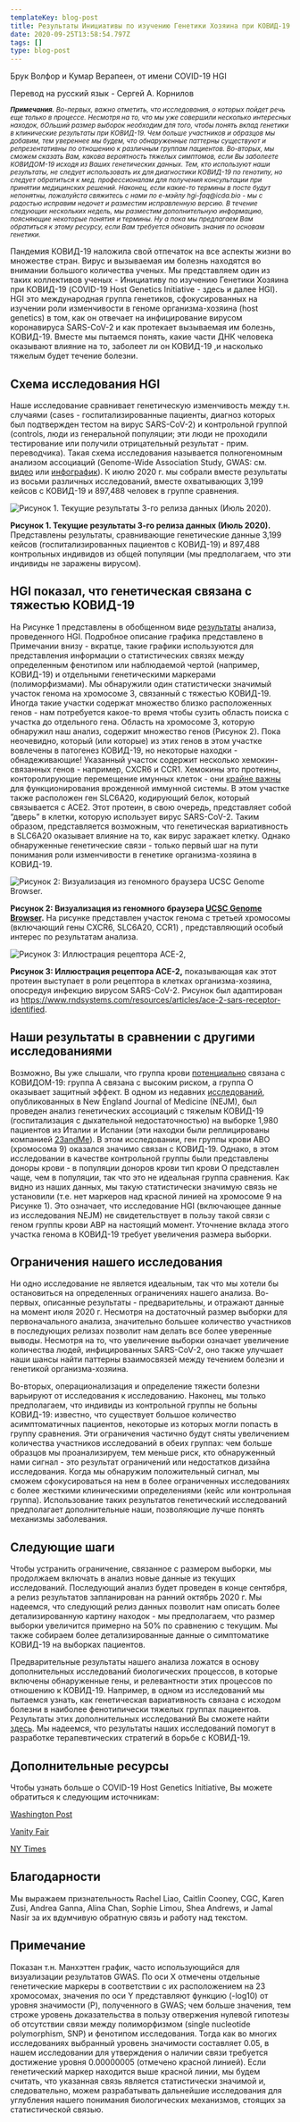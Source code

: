 ```yaml
---
templateKey: blog-post
title: Результаты Инициативы по изучению Генетики Хозяина при КОВИД-19 (COVID-19 Host Genetics Initiative) от 2 июля 2020 г.
date: 2020-09-25T13:58:54.797Z
tags: []
type: blog-post
---
```


Брук Волфор и Кумар Верапеен, от имени COVID-19 HGI

Перевод на русский язык - Сергей А. Корнилов


<small>
<em>
<strong>Примечания.</strong> Во-первых, важно отметить, что исследования, о которых пойдет речь еще только в процессе. Несмотря на то, что мы уже совершили несколько интересных находок, бОльший размер выборок необходим для того, чтобы понять вклад генетики в клинические результаты при КОВИД-19. Чем больше участников и образцов мы добавим, тем увереннее мы будем, что обнаруженные паттерны существуют и репрезентативны по отношению к различным группам пациентов. Во-вторых, мы сможем сказать Вам, какова вероятность тяжелых симптомов, если Вы заболеете КОВИДОМ-19 исходя из Ваших генетических данных. Тем, кто используют наши результаты, не следует использовать их для диагностики КОВИД-19 по генотипу, но следует обратиться к мед. профессионалам для получения консультации при принятии медицинских решений. Наконец, если какие-то термины в посте будут непонятны, пожалуйста свяжитесь с нами по е-мэйлу  hgi-faq@icda.bio  - мы с радостью исправим недочет и разместим исправленную версию. В течение следующих нескольких недель, мы разместим дополнительную информацию, поясняющие некоторые понятия и термины. Ну а пока мы предлагаем Вам обратиться к этому ресурсу, если Вам требуется обновить знания по основам генетики.
</em>
</small>

Пандемия КОВИД-19 наложила свой отпечаток на все аспекты жизни во множестве стран. Вирус и вызываемая им болезнь находятся во внимании большого количества ученых. Мы представляем один из таких коллективов  ученых - Инициативу по изучению Генетики Хозяина при КОВИД-19 (COVID-19 Host Genetics Initiative - здесь и далее HGI). HGI это международная группа генетиков, сфокусированных на изучении роли изменчивости в геноме организма-хозяина (host genetics) в том, как он отвечает на инфицирование вирусом коронавируса SARS-CoV-2 и как протекает вызываемая им болезнь, КОВИД-19. Вместе мы пытаемся понять, какие части ДНК человека оказывают влияние на то, заболеет ли он КОВИД-19 ,и насколько тяжелым будет течение болезни.

## Схема исследования HGI

Наше исследование сравнивает генетическую изменчивость между т.н. случаями (cases - госпитализированные пациенты, диагноз которых был подтвержден тестом на вирус  SARS-CoV-2) и контрольной группой (controls, люди из генеральной популяции; эти люди не проходили тестирование или получили отрицательный результат  - прим. переводчика). Такая схема исследования называется полногеномным анализом ассоциаций (Genome-Wide Association Study, GWAS: см. [видео](https://www.youtube.com/watch?v=cgyc55JhdcM) или [инфографик](https://www.broadinstitute.org/visuals/explainer-genome-wide-association-studies)). К июлю 2020 г. мы собрали вместе результаты из восьми различных исследований, вместе охватывающих 3,199 кейсов с КОВИД-19 и 897,488 человек в группе сравнения.


![Рисунок 1. Текущие результаты 3-го релиза данных (Июль 2020).](scicomm_blog_post_20200924.png)
<figcaption class="manual-md-inline-caption">
<strong>Рисунок 1. Текущие результаты 3-го релиза данных (Июль 2020).</strong> Представлены результаты, сравнивающие генетические данные 3,199 кейсов (госпитализированных пациентов  с КОВИД-19) и 897,488 контрольных индивидов из общей популяции (мы предполагаем, что эти индивиды не заражены вирусом).
</figcaption>

## HGI показал, что генетическая связана с тяжестью КОВИД-19

На Рисунке 1 представлены в обобщенном виде [результаты](/results/) анализа, проведенного HGI. Подробное описание графика представлено в Примечании внизу - вкратце, такие графики используются для представления информации о статистических связях между определенным фенотипом или наблюдаемой чертой (например, КОВИД-19) и отдельными генетическими маркерами (полиморфизмами). Мы обнаружили один статистически значимый участок генома на хромосоме 3, связанный с тяжестью КОВИД-19. Иногда такие участки содержат множество близко расположенных генов - нам потребуется какое-то время чтобы сузить область поиска с участка до отдельного гена. Область на хромосоме 3, которую обнаружил наш анализ, содержит множество генов (Рисунок 2). Пока неочевидно, который (или которые) из этих генов в этом участке вовлечены в патогенез КОВИД-19, но некоторые находки - обнадеживающие! Указанный участок содержит несколько хемокин-связанных генов - например, CXCR6 и CCR1. Хемокины это протеины, конторолирующие перемещение имунных клеток - они [крайне важны](https://www.ncbi.nlm.nih.gov/pmc/articles/PMC4448619/) для функционирования врожденной иммунной системы. В этом участке также расположен ген SLC6A20, кодирующий белок, который связывается с ACE2. Этот протеин, в свою очередь, представляет собой “дверь” в клетки, которую использует вирус SARS-CoV-2. Таким образом, представляется возможным, что генетическая вариативность в SLC6A20 оказывает влияние на то, как вирус заражает клетку. Однако обнаруженные генетические связи - только первый шаг на пути понимания роли изменчивости в генетике организма-хозяина в КОВИД-19.


![Рисунок 2: Визуализация из геномного браузера UCSC Genome Browser.](hgt_genome_32a4d_7bc390.jpg)
<figcaption class="manual-md-inline-caption">
<strong>Рисунок 2: Визуализация из геномного браузера <a href="https://genome.ucsc.edu" target="_blank" rel="noopener noreferrer">UCSC Genome Browser</a>.</strong>  На рисунке представлен участок генома с третьей хромосомы (включающий гены CXCR6, SLC6A20, CCR1) , представляющий особый интерес по результатам анализа.
</figcaption>

![Рисунок 3: Иллюстрация рецептора ACE-2,](unnamed.png)
<figcaption class="manual-md-inline-caption">
<strong>Рисунок 3: Иллюстрация рецептора ACE-2,</strong> показывающая как этот протеин выступает в роли рецептора в клетках организма-хозяина, опосредуя инфекцию вирусом SARS-CoV-2. Рисунок был адаптирован из <a href="https://www.rndsystems.com/resources/articles/ace-2-sars-receptor-identified" target="_blank" rel="noopener noreferrer">https://www.rndsystems.com/resources/articles/ace-2-sars-receptor-identified</a>.
</figcaption>

## Наши результаты в сравнении с другими исследованиями

Возможно, Вы уже слышали, что группа крови [потенциально](https://www.cnn.com/2020/07/16/health/blood-types-coronavirus-wellness-scn/index.html) связана с КОВИДОМ-19: группа А связана с высоким риском, а группа О оказывает защитный эффект. В одном из недавних [исследований](https://www.nejm.org/doi/full/10.1056/NEJMoa2020283), опубликованных в New England Journal of Medicine (NEJM), был проведен анализ генетических ассоциаций с тяжелым КОВИД-19 (госпитализация с дыхательной недостаточностью) на выборке 1,980 пациентов из Италии и Испании (эти находки были реплицированы компанией [23andMe](https://www.medrxiv.org/content/10.1101/2020.09.04.20188318v1)). В этом исследовании, ген группы крови ABO (хромосома 9) оказался значимо связан с КОВИД-19. Однако, в этом исследовании в качестве контрольной группы были представлены доноры крови - в популяции доноров крови тип крови О представлен чаще, чем в популяции, так что это не идеальная группа сравнения. Как видно из наших данных, мы такую статистически значимую связь не установили (т.е. нет маркеров над красной линией на хромосоме 9 на Рисунке 1). Это означает, что исследование HGI (включающее данные из исследования NEJM) не свидетельствует в пользу такой связи с геном группы крови ABP на настоящий момент. Уточнение вклада этого участка генома в КОВИД-19 требует увеличения размера выборки.

## Ограничения нашего исследования

Ни одно исследование не является идеальным, так что мы хотели бы остановиться на определенных ограничениях нашего анализа. Во-первых, описанные результаты - предварительны, и отражают данные на момент июля 2020 г. Несмотря на достаточный размер выборки для первоначального анализа, значительно большее количество участников в последующих релизах позволит нам делать все более уверенные выводы. Несмотря на то, что увеличение выборки означает увеличение количества людей, инфицированных SARS-CoV-2, оно также улучшает наши шансы найти паттерны взаимосвязей между течением болезни и генетикой организма-хозяина.

Во-вторых, операционализация и определение тяжести болезни варьируют от исследования к исследованию. Наконец, мы только предполагаем, что индивиды из контрольной группы не больны КОВИД-19: известно, что существует большое количество асимптоматичных пациентов, некоторые из которых могли попасть в группу сравнения. Эти ограничения частично будут сняты увеличением количества участников исследований в обеих группах: чем больше образцов мы проанализируем, тем меньше риск, кто обнаруженный нами сигнал - это результат ограничений или недостатков дизайна исследования. Когда мы обнаружим положительный сигнал, мы сможем сфокусироваться на нем в более ограниченных исследованиях с более жесткими клиническими определениями (кейс или контрольная группа). Использование таких результатов генетический исследований предполагает дополнительные наши, позволяющие лучше понять механизмы заболевания.

## Следующие шаги

Чтобы устранить ограничение, связанное с размером выборки, мы продолжаем включать в анализ новые данные из текущих исследований. Последующий анализ будет проведен в конце сентября, а релиз результатов запланирован на ранний октябрь 2020 г. Мы надеемся, что следующий релиз данных позволит нам описать более детализированную картину находок -  мы предполагаем, что размер выборки увеличится примерно на 50% по сравнению с текущим. Мы также собираем более детализированные данные о симптоматике КОВИД-19 на выборках пациентов.

Предварительные результаты нашего анализа ложатся в основу дополнительных исследований биологических процессов, в которые включены обнаруженные гены, и релевантности этих процессов по отношению к КОВИД-19. Например, в одном из исследований мы пытаемся узнать, как генетическая вариативность связана с исходом болезни в наиболее фенотипически тяжелых группах пациентов. Результаты этих дополнительных исследований Вы сможете найти [здесь](/blog/2020-06-29-in-silico-follow-up-results/). Мы надеемся, что результаты наших исследований помогут в разработке терапевтических стратегий в борьбе с КОВИД-19.

## Дополнительные ресурсы

Чтобы узнать больше о COVID-19 Host Genetics Initiative, Вы можете обратиться к следующим источникам:


[Washington Post](https://www.washingtonpost.com/opinions/2020/04/27/covid-19-quickly-kills-some-while-others-dont-show-symptoms-can-genetics-explain-this/)

[Vanity Fair](https://www.vanityfair.com/news/2020/04/genetic-chances-of-dying-from-coronavirus)

[NY Times](https://www.nytimes.com/2020/06/03/health/coronavirus-blood-type-genetics.html)

## Благодарности

Мы выражаем признательность Rachel Liao, Caitlin Cooney, CGC, Karen Zusi, Andrea Ganna, Alina Chan, Sophie Limou, Shea Andrews, и Jamal Nasir за их вдумчивую обратную связь и работу над текстом.

## Примечание

Показан т.н. Манхэттен график, часто использующийся для визуализации результатов GWAS. По оси Х отмечены отдельные генетические маркеры в соответствии с их расположением на 23 хромосомах, значения по оси Y представляют функцию (-log10) от уровня значимости (P), полученного в GWAS; чем больше значения, тем строже уровень доказательства в пользу отвержения нулевой гипотезы об отсутствии связи между полиморфизмом (single nucleotide polymorphism, SNP) и фенотипом исследования. Тогда как во многих исследованиях выбранный уровень значимости составляет 0.05, в нашем исследовании для утверждения о наличии связи требуется достижение уровня 0.00000005 (отмечено красной линией). Если генетический маркер находится выше красной линии, мы будем считать, что указанная связь является статистически значимой и, следовательно, можем разрабатывать дальнейшие исследования для углубления нашего понимания биологических механизмов, стоящих за статистической связью.
